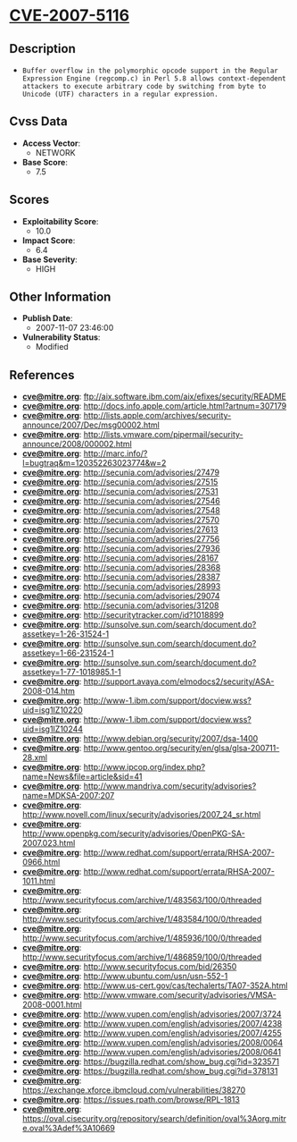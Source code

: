 
# [CVE-2007-5116](ftp://aix.software.ibm.com/aix/efixes/security/README)

## Description

- `Buffer overflow in the polymorphic opcode support in the Regular Expression Engine (regcomp.c) in Perl 5.8 allows context-dependent attackers to execute arbitrary code by switching from byte to Unicode (UTF) characters in a regular expression.`

## Cvss Data

- **Access Vector**:
  - NETWORK
- **Base Score**:
  - 7.5

## Scores

- **Exploitability Score**:
  - 10.0
- **Impact Score**:
  - 6.4
- **Base Severity**:
  - HIGH

## Other Information

- **Publish Date**:
  - 2007-11-07 23:46:00
- **Vulnerability Status**:
  - Modified

## References

- **cve@mitre.org**: ftp://aix.software.ibm.com/aix/efixes/security/README
- **cve@mitre.org**: http://docs.info.apple.com/article.html?artnum=307179
- **cve@mitre.org**: http://lists.apple.com/archives/security-announce/2007/Dec/msg00002.html
- **cve@mitre.org**: http://lists.vmware.com/pipermail/security-announce/2008/000002.html
- **cve@mitre.org**: http://marc.info/?l=bugtraq&m=120352263023774&w=2
- **cve@mitre.org**: http://secunia.com/advisories/27479
- **cve@mitre.org**: http://secunia.com/advisories/27515
- **cve@mitre.org**: http://secunia.com/advisories/27531
- **cve@mitre.org**: http://secunia.com/advisories/27546
- **cve@mitre.org**: http://secunia.com/advisories/27548
- **cve@mitre.org**: http://secunia.com/advisories/27570
- **cve@mitre.org**: http://secunia.com/advisories/27613
- **cve@mitre.org**: http://secunia.com/advisories/27756
- **cve@mitre.org**: http://secunia.com/advisories/27936
- **cve@mitre.org**: http://secunia.com/advisories/28167
- **cve@mitre.org**: http://secunia.com/advisories/28368
- **cve@mitre.org**: http://secunia.com/advisories/28387
- **cve@mitre.org**: http://secunia.com/advisories/28993
- **cve@mitre.org**: http://secunia.com/advisories/29074
- **cve@mitre.org**: http://secunia.com/advisories/31208
- **cve@mitre.org**: http://securitytracker.com/id?1018899
- **cve@mitre.org**: http://sunsolve.sun.com/search/document.do?assetkey=1-26-31524-1
- **cve@mitre.org**: http://sunsolve.sun.com/search/document.do?assetkey=1-66-231524-1
- **cve@mitre.org**: http://sunsolve.sun.com/search/document.do?assetkey=1-77-1018985.1-1
- **cve@mitre.org**: http://support.avaya.com/elmodocs2/security/ASA-2008-014.htm
- **cve@mitre.org**: http://www-1.ibm.com/support/docview.wss?uid=isg1IZ10220
- **cve@mitre.org**: http://www-1.ibm.com/support/docview.wss?uid=isg1IZ10244
- **cve@mitre.org**: http://www.debian.org/security/2007/dsa-1400
- **cve@mitre.org**: http://www.gentoo.org/security/en/glsa/glsa-200711-28.xml
- **cve@mitre.org**: http://www.ipcop.org/index.php?name=News&file=article&sid=41
- **cve@mitre.org**: http://www.mandriva.com/security/advisories?name=MDKSA-2007:207
- **cve@mitre.org**: http://www.novell.com/linux/security/advisories/2007_24_sr.html
- **cve@mitre.org**: http://www.openpkg.com/security/advisories/OpenPKG-SA-2007.023.html
- **cve@mitre.org**: http://www.redhat.com/support/errata/RHSA-2007-0966.html
- **cve@mitre.org**: http://www.redhat.com/support/errata/RHSA-2007-1011.html
- **cve@mitre.org**: http://www.securityfocus.com/archive/1/483563/100/0/threaded
- **cve@mitre.org**: http://www.securityfocus.com/archive/1/483584/100/0/threaded
- **cve@mitre.org**: http://www.securityfocus.com/archive/1/485936/100/0/threaded
- **cve@mitre.org**: http://www.securityfocus.com/archive/1/486859/100/0/threaded
- **cve@mitre.org**: http://www.securityfocus.com/bid/26350
- **cve@mitre.org**: http://www.ubuntu.com/usn/usn-552-1
- **cve@mitre.org**: http://www.us-cert.gov/cas/techalerts/TA07-352A.html
- **cve@mitre.org**: http://www.vmware.com/security/advisories/VMSA-2008-0001.html
- **cve@mitre.org**: http://www.vupen.com/english/advisories/2007/3724
- **cve@mitre.org**: http://www.vupen.com/english/advisories/2007/4238
- **cve@mitre.org**: http://www.vupen.com/english/advisories/2007/4255
- **cve@mitre.org**: http://www.vupen.com/english/advisories/2008/0064
- **cve@mitre.org**: http://www.vupen.com/english/advisories/2008/0641
- **cve@mitre.org**: https://bugzilla.redhat.com/show_bug.cgi?id=323571
- **cve@mitre.org**: https://bugzilla.redhat.com/show_bug.cgi?id=378131
- **cve@mitre.org**: https://exchange.xforce.ibmcloud.com/vulnerabilities/38270
- **cve@mitre.org**: https://issues.rpath.com/browse/RPL-1813
- **cve@mitre.org**: https://oval.cisecurity.org/repository/search/definition/oval%3Aorg.mitre.oval%3Adef%3A10669
